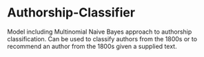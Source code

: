 # Authorship-Classifier
Model including Multinomial Naive Bayes approach to authorship classification. Can be used to classify authors from the 1800s or to recommend an author from the 1800s given a supplied text.
